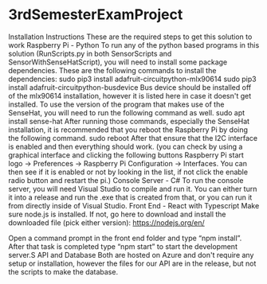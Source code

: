# 3rdSemesterExamProject

Installation Instructions
These are the required steps to get this solution to work
Raspberry Pi - Python
To run any of the python based programs in this solution (RunScripts.py in both SensorScripts and SensorWithSenseHatScript), you will need to install some package dependencies. These are the following commands to install the dependencies:
sudo pip3 install adafruit-circuitpython-mlx90614
sudo pip3 install adafruit-circuitpython-busdevice
Bus device should be installed off of the mlx90614 installation, however it is listed here in case it doesn't get installed.
To use the version of the program that makes use of the SenseHat, you will need to run the following command as well.
sudo apt install sense-hat
After running those commands, especially the SenseHat installation, it is recommended that you reboot the Raspberry Pi by doing the following command.
sudo reboot
After that ensure that the I2C interface is enabled and then everything should work. (you can check by using a graphical interface and clicking the following buttons Raspberry Pi start logo → Preferences → Raspberry Pi Configuration → Interfaces. You can then see if it is enabled or not by looking in the list, if not click the enable radio button and restart the pi.) 
Console Server - C#
To run the console server, you will need Visual Studio to compile and run it. You can either turn it into a release and run the .exe that is created from that, or you can run it from directly inside of Visual Studio.
Front End - React with Typescript
Make sure node.js is installed. If not, go here to download and install the downloaded file (pick either version): 
https://nodejs.org/en/

Open a command prompt in the front end folder and type “npm install”.
After that task is completed type “npm start” to start the development server.S
API and Database
Both are hosted on Azure and don't require any setup or installation, however the files for our API are in the release, but not the scripts to make the database.
